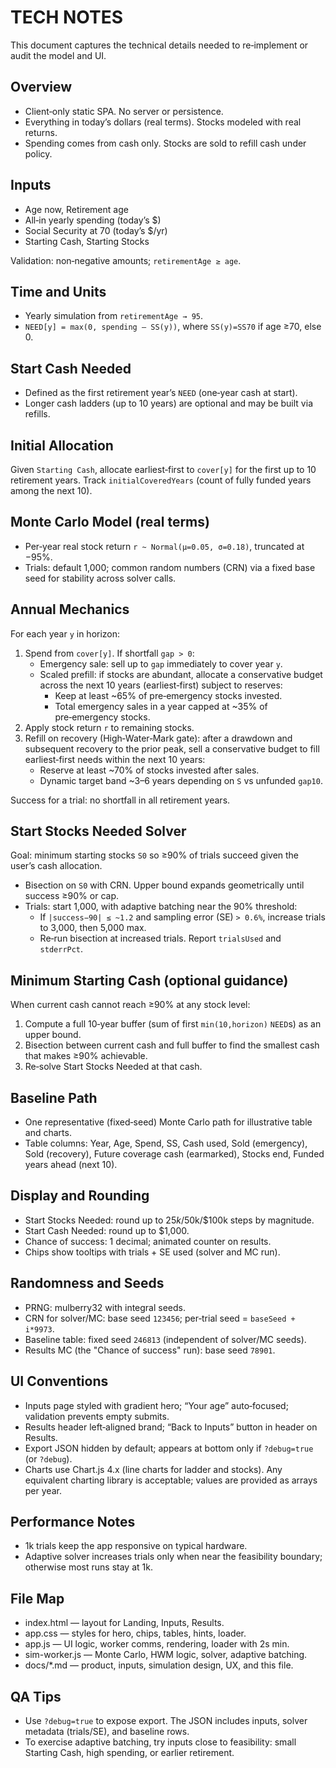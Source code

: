 # TECH NOTES

This document captures the technical details needed to re‑implement or audit the model and UI.

## Overview
- Client‑only static SPA. No server or persistence.
- Everything in today’s dollars (real terms). Stocks modeled with real returns.
- Spending comes from cash only. Stocks are sold to refill cash under policy.

## Inputs
- Age now, Retirement age
- All‑in yearly spending (today’s $)
- Social Security at 70 (today’s $/yr)
- Starting Cash, Starting Stocks

Validation: non‑negative amounts; `retirementAge ≥ age`.

## Time and Units
- Yearly simulation from `retirementAge → 95`.
- `NEED[y] = max(0, spending – SS(y))`, where `SS(y)=SS70` if age ≥70, else 0.

## Start Cash Needed
- Defined as the first retirement year’s `NEED` (one‑year cash at start).
- Longer cash ladders (up to 10 years) are optional and may be built via refills.

## Initial Allocation
Given `Starting Cash`, allocate earliest‑first to `cover[y]` for the first up to 10 retirement years.
Track `initialCoveredYears` (count of fully funded years among the next 10).

## Monte Carlo Model (real terms)
- Per‑year real stock return `r ~ Normal(μ=0.05, σ=0.18)`, truncated at −95%.
- Trials: default 1,000; common random numbers (CRN) via a fixed base seed for stability across solver calls.

## Annual Mechanics
For each year `y` in horizon:
1) Spend from `cover[y]`. If shortfall `gap > 0`:
   - Emergency sale: sell up to `gap` immediately to cover year `y`.
   - Scaled prefill: if stocks are abundant, allocate a conservative budget across the next 10 years (earliest‑first) subject to reserves:
     - Keep at least ~65% of pre‑emergency stocks invested.
     - Total emergency sales in a year capped at ~35% of pre‑emergency stocks.
2) Apply stock return `r` to remaining stocks.
3) Refill on recovery (High‑Water‑Mark gate): after a drawdown and subsequent recovery to the prior peak, sell a conservative budget to fill earliest‑first needs within the next 10 years:
   - Reserve at least ~70% of stocks invested after sales.
   - Dynamic target band ~3–6 years depending on `S` vs unfunded `gap10`.

Success for a trial: no shortfall in all retirement years.

## Start Stocks Needed Solver
Goal: minimum starting stocks `S0` so ≥90% of trials succeed given the user’s cash allocation.

- Bisection on `S0` with CRN. Upper bound expands geometrically until success ≥90% or cap.
- Trials: start 1,000, with adaptive batching near the 90% threshold:
  - If `|success−90| ≤ ~1.2` and sampling error (SE) `> 0.6%`, increase trials to 3,000, then 5,000 max.
  - Re‑run bisection at increased trials. Report `trialsUsed` and `stderrPct`.

## Minimum Starting Cash (optional guidance)
When current cash cannot reach ≥90% at any stock level:
1) Compute a full 10‑year buffer (sum of first `min(10,horizon)` `NEED`s) as an upper bound.
2) Bisection between current cash and full buffer to find the smallest cash that makes ≥90% achievable.
3) Re‑solve Start Stocks Needed at that cash.

## Baseline Path
- One representative (fixed‑seed) Monte Carlo path for illustrative table and charts.
- Table columns: Year, Age, Spend, SS, Cash used, Sold (emergency), Sold (recovery), Future coverage cash (earmarked), Stocks end, Funded years ahead (next 10).

## Display and Rounding
- Start Stocks Needed: round up to $25k/$50k/$100k steps by magnitude.
- Start Cash Needed: round up to $1,000.
- Chance of success: 1 decimal; animated counter on results.
- Chips show tooltips with trials + SE used (solver and MC run).

## Randomness and Seeds
- PRNG: mulberry32 with integral seeds.
- CRN for solver/MC: base seed `123456`; per‑trial seed = `baseSeed + i*9973`.
- Baseline table: fixed seed `246813` (independent of solver/MC seeds).
- Results MC (the "Chance of success" run): base seed `78901`.

## UI Conventions
- Inputs page styled with gradient hero; “Your age” auto‑focused; validation prevents empty submits.
- Results header left‑aligned brand; “Back to Inputs” button in header on Results.
- Export JSON hidden by default; appears at bottom only if `?debug=true` (or `?debug`).
- Charts use Chart.js 4.x (line charts for ladder and stocks). Any equivalent charting library is acceptable; values are provided as arrays per year.

## Performance Notes
- 1k trials keep the app responsive on typical hardware.
- Adaptive solver increases trials only when near the feasibility boundary; otherwise most runs stay at 1k.

## File Map
- index.html — layout for Landing, Inputs, Results.
- app.css — styles for hero, chips, tables, hints, loader.
- app.js — UI logic, worker comms, rendering, loader with 2s min.
- sim-worker.js — Monte Carlo, HWM logic, solver, adaptive batching.
- docs/*.md — product, inputs, simulation design, UX, and this file.

## QA Tips
- Use `?debug=true` to expose export. The JSON includes inputs, solver metadata (trials/SE), and baseline rows.
- To exercise adaptive batching, try inputs close to feasibility: small Starting Cash, high spending, or earlier retirement.
